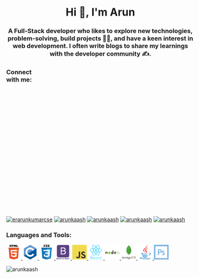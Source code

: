 <h1 align="center">Hi 👋, I'm Arun</h1>
<h3 align="center">A Full-Stack developer who likes to explore new technologies, problem-solving, build projects 👩‍💻, and have a keen interest in web development. I often write blogs to share my learnings with the developer community ✍️.</h3>
<img align="right" alt="Coding" width="400" height="400" style= "border-radius:50%" src="https://i.ibb.co/L1rqGXN/Code-typing-1.gif" >

<h3 align="left">Connect with me:</h3>
<p align="left">
<a href="https://linkedin.com/in/erarunkumarcse" target="blank"><img align="center" src="https://raw.githubusercontent.com/rahuldkjain/github-profile-readme-generator/master/src/images/icons/Social/linked-in-alt.svg" alt="erarunkumarcse" height="30" width="40" /></a>
<a href="https://twitter.com/arunkaash" target="blank"><img align="center" src="https://raw.githubusercontent.com/rahuldkjain/github-profile-readme-generator/master/src/images/icons/Social/twitter.svg" alt="arunkaash" height="30" width="40" /></a>
<a href="https://codesandbox.com/arunkaash" target="blank"><img align="center" src="https://cdn.jsdelivr.net/npm/simple-icons@3.0.1/icons/codesandbox.svg" alt="arunkaash" height="30" width="40" /></a>
<a href="https://codepen.io/arunkaash" target="blank"><img align="center" src="https://raw.githubusercontent.com/rahuldkjain/github-profile-readme-generator/master/src/images/icons/Social/codepen.svg" alt="arunkaash" height="30" width="40" /></a>
<a href="https://instagram.com/arunkaash" target="blank"><img align="center" src="https://raw.githubusercontent.com/rahuldkjain/github-profile-readme-generator/master/src/images/icons/Social/instagram.svg" alt="arunkaash" height="30" width="40" /></a>
</p>

<h3 align="left">Languages and Tools:</h3>
<p align="left"> 
<a href="https://www.w3.org/html/" target="_blank"> <img src="https://raw.githubusercontent.com/devicons/devicon/master/icons/html5/html5-original-wordmark.svg" alt="html5" width="40" height="40"/> </a>
<a href="https://www.cprogramming.com/" target="_blank"> <img src="https://raw.githubusercontent.com/devicons/devicon/master/icons/c/c-original.svg" alt="c" width="40" height="40"/> </a> <a href="https://www.w3schools.com/css/" target="_blank"> <img src="https://raw.githubusercontent.com/devicons/devicon/master/icons/css3/css3-original-wordmark.svg" alt="css3" width="40" height="40"/> </a>
<a href="https://getbootstrap.com" target="_blank"> <img src="https://raw.githubusercontent.com/devicons/devicon/master/icons/bootstrap/bootstrap-plain-wordmark.svg" alt="bootstrap" width="40" height="40"/> </a>
<a href="https://developer.mozilla.org/en-US/docs/Web/JavaScript" target="_blank"> <img src="https://raw.githubusercontent.com/devicons/devicon/master/icons/javascript/javascript-original.svg" alt="javascript" width="40" height="40"/> </a>
<a href="https://reactjs.org/" target="_blank"> <img src="https://raw.githubusercontent.com/devicons/devicon/master/icons/react/react-original-wordmark.svg" alt="react" width="40" height="40"/> </a>
<a href="https://nodejs.org" target="_blank"> <img src="https://raw.githubusercontent.com/devicons/devicon/master/icons/nodejs/nodejs-original-wordmark.svg" alt="nodejs" width="40" height="40"/> </a> 
<a href="https://www.mongodb.com/" target="_blank"> <img src="https://raw.githubusercontent.com/devicons/devicon/master/icons/mongodb/mongodb-original-wordmark.svg" alt="mongodb" width="40" height="40"/> </a>
<a href="https://www.java.com" target="_blank"> <img src="https://raw.githubusercontent.com/devicons/devicon/master/icons/java/java-original.svg" alt="java" width="40" height="40"/> </a>
<a href="https://www.photoshop.com/en" target="_blank"> <img src="https://raw.githubusercontent.com/devicons/devicon/master/icons/photoshop/photoshop-line.svg" alt="photoshop" width="40" height="40"/> </a> 
</p>


<p><img align="left"  src="https://github-readme-stats.vercel.app/api/top-langs?username=arunkaash&show_icons=true&locale=en&layout=compact" alt="arunkaash" /></p>


